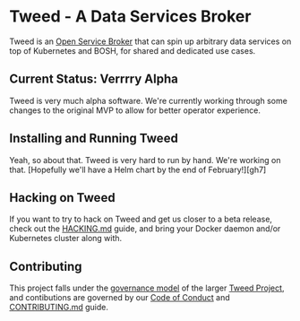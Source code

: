 Tweed - A Data Services Broker
==============================

Tweed is an [Open Service Broker][osbapi] that can spin up
arbitrary data services on top of Kubernetes and BOSH, for shared
and dedicated use cases.

[osbapi]: https://www.openservicebrokerapi.org/



Current Status: Verrrry Alpha
-----------------------------

Tweed is very much alpha software.  We're currently working
through some changes to the original MVP to allow for better
operator experience.



Installing and Running Tweed
----------------------------

Yeah, so about that.  Tweed is very hard to run by hand.  We're
working on that.  [Hopefully we'll have a Helm chart by the end of
February!][gh7]

[gh1]: https://github.com/tweedproject/tweed/issues/7



Hacking on Tweed
----------------

If you want to try to hack on Tweed and get us closer to a beta
release, check out the [HACKING.md][dev] guide, and bring your
Docker daemon and/or Kubernetes cluster along with.

[dev]: HACKING.md



Contributing
------------

This project falls under the [governance model][gov] of the larger
[Tweed Project][gh], and contibutions are governed by our [Code of
Conduct][coc] and [CONTRIBUTING.md][contrib] guide.

[gov]:     https://github.com/tweedproject/governance
[gh]:      https://github.com/tweedproject
[coc]:     CONDUCT.md
[contrib]: CONTRIBUTING.md

